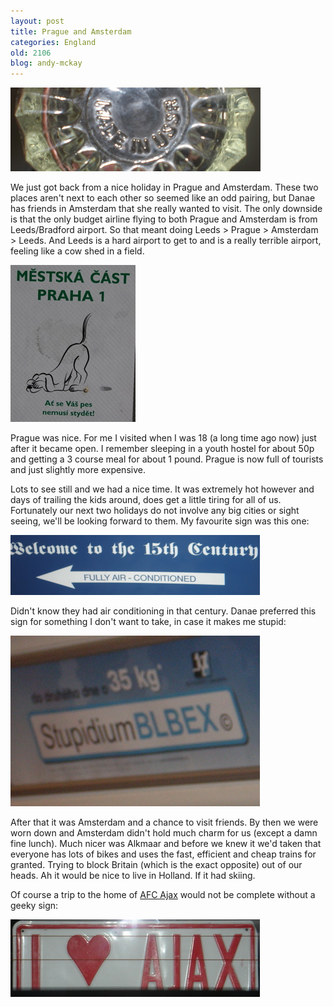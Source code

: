 ```yaml
---
layout: post
title: Prague and Amsterdam
categories: England
old: 2106
blog: andy-mckay
---
```

<img src="/files/P7020121.jpg" />
<p>We just got back from a nice holiday in Prague and Amsterdam. These two places aren't next to each other so seemed like an odd pairing, but Danae has friends in Amsterdam that she really wanted to visit. The only downside is that the only budget airline flying to both Prague and Amsterdam is from Leeds/Bradford airport. So that meant doing Leeds > Prague > Amsterdam > Leeds. And Leeds is a hard airport to get to and is a really terrible airport, feeling like a cow shed in a field.</p>
<img src="/files/IMG_2943_1.jpg" />
<p>Prague was nice. For me I visited when I was 18 (a long time ago now) just after it became open. I remember sleeping in a youth hostel for about 50p and getting a 3 course meal for about 1 pound. Prague is now full of tourists and just slightly more expensive.</p>
<p>Lots to see still and we had a nice time. It was extremely hot however and days of trailing the kids around, does get a little tiring for all of us. Fortunately our next two holidays do not involve any big cities or sight seeing, we'll be looking forward to them. My favourite sign was this one:</p>
<img src="/files/P7020124.jpg" />
<p>Didn't know they had air conditioning in that century. Danae preferred this sign for something I don't want to take, in case it makes me stupid:</p>
<img src="/files/P7020126.jpg" />
<p>After that it was Amsterdam and a chance to visit friends. By then we were worn down and Amsterdam didn't hold much charm for us (except a damn fine lunch). Much nicer was Alkmaar and before we knew it we'd taken that everyone has lots of bikes and uses the fast, efficient and cheap trains for granted. Trying to block Britain (which is the exact opposite) out of our heads. Ah it would be nice to live in Holland. If it had skiing.</p>
<p>Of course a trip to the home of <a href="http://en.wikipedia.org/wiki/AFC_Ajax">AFC Ajax</a> would not be complete without a geeky sign:</p>
<img src="/files/P7030163.jpg" />